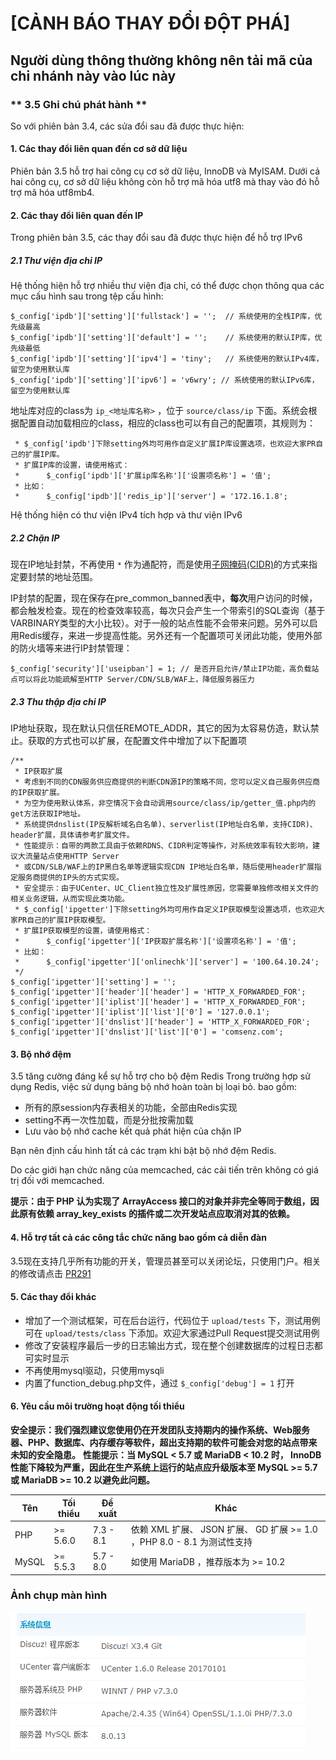 # [CẢNH BÁO THAY ĐỔI ĐỘT PHÁ]
## Người dùng thông thường không nên tải mã của chi nhánh này vào lúc này



### ** 3.5 Ghi chú phát hành **

So với phiên bản 3.4, các sửa đổi sau đã được thực hiện:

#### 1. Các thay đổi liên quan đến cơ sở dữ liệu

Phiên bản 3.5 hỗ trợ hai công cụ cơ sở dữ liệu, InnoDB và MyISAM. Dưới cả hai công cụ, cơ sở dữ liệu không còn hỗ trợ mã hóa utf8 mà thay vào đó hỗ trợ mã hóa utf8mb4.

#### 2. Các thay đổi liên quan đến IP

Trong phiên bản 3.5, các thay đổi sau đã được thực hiện để hỗ trợ IPv6

##### 2.1 Thư viện địa chỉ IP

Hệ thống hiện hỗ trợ nhiều thư viện địa chỉ, có thể được chọn thông qua các mục cấu hình sau trong tệp cấu hình:

```
$_config['ipdb']['setting']['fullstack'] = '';	// 系统使用的全栈IP库，优先级最高
$_config['ipdb']['setting']['default'] = '';	// 系统使用的默认IP库，优先级最低
$_config['ipdb']['setting']['ipv4'] = 'tiny';	// 系统使用的默认IPv4库，留空为使用默认库
$_config['ipdb']['setting']['ipv6'] = 'v6wry'; // 系统使用的默认IPv6库，留空为使用默认库
```

地址库对应的class为 `ip_<地址库名称>` ，位于 `source/class/ip` 下面。系统会根据配置自动加载相应的class，相应的class也可以有自己的配置项，其规则为：

```
 * $_config['ipdb']下除setting外均可用作自定义扩展IP库设置选项，也欢迎大家PR自己的扩展IP库。
 * 扩展IP库的设置，请使用格式：
 * 		$_config['ipdb']['扩展ip库名称']['设置项名称'] = '值';
 * 比如：
 * 		$_config['ipdb']['redis_ip']['server'] = '172.16.1.8';
```

Hệ thống hiện có thư viện IPv4 tích hợp và thư viện IPv6

##### 2.2 Chặn IP

现在IP地址封禁，不再使用 `*` 作为通配符，而是使用[子网掩码(CIDR)](https://cloud.tencent.com/developer/article/1392116)的方式来指定要封禁的地址范围。

IP封禁的配置，现在保存在pre_common_banned表中，**每次**用户访问的时候，都会触发检查。现在的检查效率较高，每次只会产生一个带索引的SQL查询（基于VARBINARY类型的大小比较）。对于一般的站点性能不会带来问题。另外可以启用Redis缓存，来进一步提高性能。另外还有一个配置项可关闭此功能，使用外部的防火墙等来进行IP封禁管理：

```
$_config['security']['useipban'] = 1; // 是否开启允许/禁止IP功能，高负载站点可以将此功能疏解至HTTP Server/CDN/SLB/WAF上，降低服务器压力
```

##### 2.3 Thu thập địa chỉ IP

IP地址获取，现在默认只信任REMOTE_ADDR，其它的因为太容易仿造，默认禁止。获取的方式也可以扩展，在配置文件中增加了以下配置项

```
/**
 * IP获取扩展
 * 考虑到不同的CDN服务供应商提供的判断CDN源IP的策略不同，您可以定义自己服务供应商的IP获取扩展。
 * 为空为使用默认体系，非空情况下会自动调用source/class/ip/getter_值.php内的get方法获取IP地址。
 * 系统提供dnslist(IP反解析域名白名单)、serverlist(IP地址白名单，支持CIDR)、header扩展，具体请参考扩展文件。
 * 性能提示：自带的两款工具由于依赖RDNS、CIDR判定等操作，对系统效率有较大影响，建议大流量站点使用HTTP Server
 * 或CDN/SLB/WAF上的IP黑白名单等逻辑实现CDN IP地址白名单，随后使用header扩展指定服务商提供的IP头的方式实现。
 * 安全提示：由于UCenter、UC_Client独立性及扩展性原因，您需要单独修改相关文件的相关业务逻辑，从而实现此类功能。
 * $_config['ipgetter']下除setting外均可用作自定义IP获取模型设置选项，也欢迎大家PR自己的扩展IP获取模型。
 * 扩展IP获取模型的设置，请使用格式：
 * 		$_config['ipgetter']['IP获取扩展名称']['设置项名称'] = '值';
 * 比如：
 * 		$_config['ipgetter']['onlinechk']['server'] = '100.64.10.24';
 */
$_config['ipgetter']['setting'] = '';
$_config['ipgetter']['header']['header'] = 'HTTP_X_FORWARDED_FOR';
$_config['ipgetter']['iplist']['header'] = 'HTTP_X_FORWARDED_FOR';
$_config['ipgetter']['iplist']['list']['0'] = '127.0.0.1';
$_config['ipgetter']['dnslist']['header'] = 'HTTP_X_FORWARDED_FOR';
$_config['ipgetter']['dnslist']['list']['0'] = 'comsenz.com';
```

#### 3. Bộ nhớ đệm

3.5 tăng cường đáng kể sự hỗ trợ cho bộ đệm Redis Trong trường hợp sử dụng Redis, việc sử dụng bảng bộ nhớ hoàn toàn bị loại bỏ. bao gồm:

* 所有的原session内存表相关的功能，全部由Redis实现
* setting不再一次性加载，而是分批按需加载
* Lưu vào bộ nhớ cache kết quả phát hiện của chặn IP

Bạn nên định cấu hình tất cả các trạm khi bật bộ nhớ đệm Redis.

Do các giới hạn chức năng của memcached, các cải tiến trên không có giá trị đối với memcached.

**提示：由于 PHP 认为实现了 ArrayAccess 接口的对象并非完全等同于数组，因此原有依赖 array_key_exists 的插件或二次开发站点应取消对其的依赖。**

#### 4. Hỗ trợ tất cả các công tắc chức năng bao gồm cả diễn đàn

3.5现在支持几乎所有功能的开关，管理员甚至可以关闭论坛，只使用门户。相关的修改请点击 [PR291](https://gitee.com/Discuz/DiscuzX/pulls/291)


#### 5. Các thay đổi khác

* 增加了一个测试框架，可在后台运行，代码位于 `upload/tests` 下，测试用例可在 `upload/tests/class` 下添加。欢迎大家通过Pull Request提交测试用例
* 修改了安装程序最后一步的日志输出方式，现在整个创建数据库的过程日志都可实时显示
* 不再使用mysql驱动，只使用mysqli
* 内置了function_debug.php文件，通过 `$_config['debug'] = 1` 打开

#### 6. Yêu cầu môi trường hoạt động tối thiểu

**安全提示：我们强烈建议您使用仍在开发团队支持期内的操作系统、Web服务器、PHP、数据库、内存缓存等软件，超出支持期的软件可能会对您的站点带来未知的安全隐患。**
**性能提示：当 MySQL < 5.7 或 MariaDB < 10.2 时， InnoDB 性能下降较为严重，因此在生产系统上运行的站点应升级版本至 MySQL >= 5.7 或 MariaDB >= 10.2 以避免此问题。**

| Tên 	  | Tối thiểu  | Đề xuất     | Khác                                                             |
| ------- | ---------- | ----------- | ------------------------------------------------------------------ |
| PHP     | >= 5.6.0   | 7.3 - 8.1   | 依赖 XML 扩展、 JSON 扩展、 GD 扩展 >= 1.0 ，PHP 8.0 - 8.1 为测试性支持 |
| MySQL   | >= 5.5.3   | 5.7 - 8.0   | 如使用 MariaDB ，推荐版本为 >= 10.2                                   |

### Ảnh chụp màn hình
![Tin nhăn hệ thống](./readme/screenshot.png "系统信息截图")